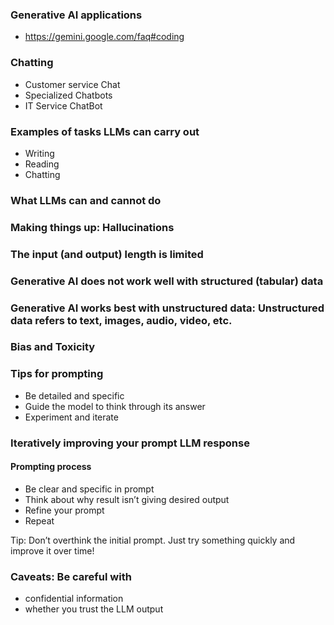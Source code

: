 ### Generative AI applications 
- https://gemini.google.com/faq#coding

### Chatting
- Customer service Chat
- Specialized Chatbots
- IT Service ChatBot

### Examples of tasks LLMs can carry out
- Writing
- Reading
- Chatting

### What LLMs can and cannot do

### Making things up: Hallucinations
### The input (and output) length is limited
### Generative AI does not work well with structured (tabular) data
### Generative AI works best with unstructured data: Unstructured data refers to text, images, audio, video, etc.
### Bias and Toxicity

### Tips for prompting
- Be detailed and specific
- Guide the model to think through its answer
- Experiment and iterate

 
### Iteratively improving your prompt LLM response
#### Prompting process
- Be clear and specific in prompt
- Think about why result isn’t giving desired output
- Refine your prompt
- Repeat
  
Tip: Don’t overthink the initial prompt. Just try something quickly and improve it over time!
### Caveats: Be careful with
- confidential information
- whether you trust the LLM output





